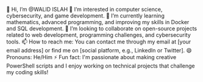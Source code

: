 👋 Hi, I’m @WALID ISLAH
👀 I’m interested in computer science, cybersecurity, and game development.
🌱 I’m currently learning mathematics, advanced programming, and improving my skills in Docker and SQL development.
💞️ I’m looking to collaborate on open-source projects related to web development, programming challenges, and cybersecurity tools.
📫 How to reach me: You can contact me through my email at [your email address] or find me on [social platform, e.g., LinkedIn or Twitter].
😄 Pronouns: He/Him
⚡ Fun fact: I'm passionate about making creative PowerShell scripts and I enjoy working on technical projects that challenge my coding skills!
<!--- KASPAROV2005/KASPAROV2005 is a ✨ special ✨ repository because its `README.md` (this file) appears on your GitHub profile. You can click the Preview link to take a look at your changes. --->
